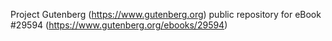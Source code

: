 Project Gutenberg (https://www.gutenberg.org) public repository for eBook #29594 (https://www.gutenberg.org/ebooks/29594)
